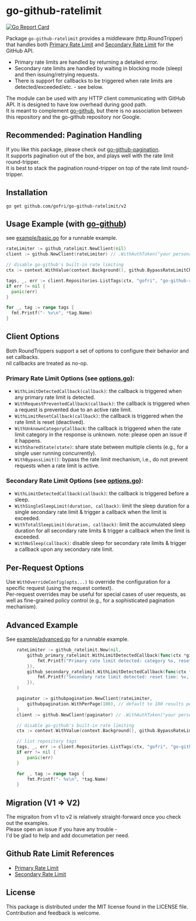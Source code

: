 # go-github-ratelimit

[![Go Report Card](https://goreportcard.com/badge/github.com/gofri/go-github-ratelimit)](https://goreportcard.com/report/github.com/gofri/go-github-ratelimit)

Package `go-github-ratelimit` provides a middleware (http.RoundTripper) that handles both [Primary Rate Limit](https://docs.github.com/en/rest/using-the-rest-api/rate-limits-for-the-rest-api?#about-primary-rate-limits) and [Secondary Rate Limit](https://docs.github.com/en/rest/using-the-rest-api/rate-limits-for-the-rest-api?#about-secondary-rate-limits) for the GitHub API.

* Primary rate limits are handled by returning a detailed error.  
* Secondary rate limits are handled by waiting in blocking mode (sleep) and then issuing/retrying requests.  
* There is support for callbacks to be triggered when rate limits are detected/exceeded/etc. - see below.  

The module can be used with any HTTP client communicating with GitHub API. It is designed to have low overhead during good path.    
It is meant to complement [go-github](https://github.com/google/go-github), but there is no association between this repository and the go-github repository nor Google.

## Recommended: Pagination Handling

If you like this package, please check out [go-github-pagination](https://github.com/gofri/go-github-pagination).  
It supports pagination out of the box, and plays well with the rate limit round-tripper.  
It is best to stack the pagination round-tripper on top of the rate limit round-tripper.  


## Installation

```go get github.com/gofri/go-github-ratelimit/v2```

## Usage Example (with [go-github](https://github.com/google/go-github))

see [example/basic.go](example/basic.go) for a runnable example.
```go
rateLimiter := github_ratelimit.NewClient(nil)
client := github.NewClient(rateLimiter) // .WithAuthToken("your personal access token")

// disable go-github's built-in rate limiting
ctx := context.WithValue(context.Background(), github.BypassRateLimitCheck, true)

tags, _, err := client.Repositories.ListTags(ctx, "gofri", "go-github-ratelimit", nil)
if err != nil {
  panic(err)
}

for _, tag := range tags {
  fmt.Printf("- %v\n", *tag.Name)
}
```

## Client Options

Both RoundTrippers support a set of options to configure their behavior and set callbacks.  
nil callbacks are treated as no-op.  

### Primary Rate Limit Options (see [options.go](github_ratelimit/github_primary_ratelimit/options.go)):

- `WithLimitDetectedCallback(callback)`: the callback is triggered when any primary rate limit is detected.
- `WithRequestPreventedCallback(callback)`: the callback is triggered when a request is prevented due to an active rate limit.
- `WithLimitResetCallback(callback)`: the callback is triggered when the rate limit is reset (deactived).
- `WithUnknownCategoryCallback`: the callback is triggered when the rate limit category in the response is unknown. note: please open an issue if it happens.
- `WithSharedState(state)`: share state between multiple clients (e.g., for a single user running concurrently).
- `WithBypassLimit()`: bypass the rate limit mechanism, i.e., do not prevent requests when a rate limit is active.

### Secondary Rate Limit Options (see [options.go](github_ratelimit/github_secondary_ratelimit/options.go)):

- `WithLimitDetectedCallback(callback)`: the callback is triggered before a sleep.
- `WithSingleSleepLimit(duration, callback)`: limit the sleep duration for a single secondary rate limit & trigger a callback when the limit is exceeded.
- `WithTotalSleepLimit(duration, callback)`: limit the accumulated sleep duration for all secondary rate limits & trigger a callback when the limit is exceeded.
- `WithNoSleep(callback)`: disable sleep for secondary rate limits & trigger a callback upon any secondary rate limit.

## Per-Request Options

Use `WithOverrideConfig(opts...)` to override the configuration for a specific request (using the request context).  
Per-request overrides may be useful for special cases of user requests,
as well as fine-grained policy control (e.g., for a sophisticated pagination mechanism).

## Advanced Example

See [example/advanced.go](example/advanced.go) for a runnable example.
```go
	rateLimiter := github_ratelimit.New(nil,
		github_primary_ratelimit.WithLimitDetectedCallback(func(ctx *github_primary_ratelimit.CallbackContext) {
			fmt.Printf("Primary rate limit detected: category %s, reset time: %v\n", ctx.Category, ctx.ResetTime)
		}),
		github_secondary_ratelimit.WithLimitDetectedCallback(func(ctx *github_secondary_ratelimit.CallbackContext) {
			fmt.Printf("Secondary rate limit detected: reset time: %v, total sleep time: %v\n", ctx.ResetTime, ctx.TotalSleepTime)
		}),
	)

	paginator := githubpagination.NewClient(rateLimiter,
		githubpagination.WithPerPage(100), // default to 100 results per page
	)
	client := github.NewClient(paginator) // .WithAuthToken("your personal access token")

	// disable go-github's built-in rate limiting
	ctx := context.WithValue(context.Background(), github.BypassRateLimitCheck, true)

	// list repository tags
	tags, _, err := client.Repositories.ListTags(ctx, "gofri", "go-github-ratelimit", nil)
	if err != nil {
		panic(err)
	}

	for _, tag := range tags {
		fmt.Printf("- %v\n", *tag.Name)
	}
```

## Migration (V1 => V2)

The migraiton from v1 to v2 is relatively straight-forward once you check out the examples.  
Please open an issue if you have any trouble -  
I'd be glad to help and add documetation per need.

## Github Rate Limit References

- [Primary Rate Limit](https://docs.github.com/en/rest/using-the-rest-api/rate-limits-for-the-rest-api?#about-primary-rate-limits)
- [Secondary Rate Limit](https://docs.github.com/en/rest/using-the-rest-api/rate-limits-for-the-rest-api?#about-secondary-rate-limits)

## License

This package is distributed under the MIT license found in the LICENSE file.  
Contribution and feedback is welcome.
